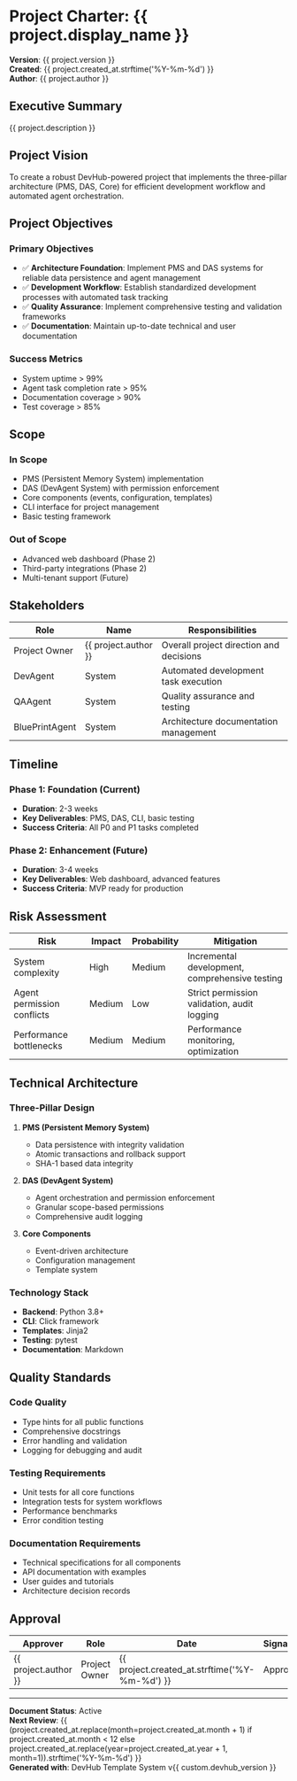 # Project Charter: {{ project.display_name }}

**Version**: {{ project.version }}  
**Created**: {{ project.created_at.strftime('%Y-%m-%d') }}  
**Author**: {{ project.author }}

## Executive Summary

{{ project.description }}

## Project Vision

To create a robust DevHub-powered project that implements the three-pillar architecture (PMS, DAS, Core) for efficient development workflow and automated agent orchestration.

## Project Objectives

### Primary Objectives
- ✅ **Architecture Foundation**: Implement PMS and DAS systems for reliable data persistence and agent management
- ✅ **Development Workflow**: Establish standardized development processes with automated task tracking
- ✅ **Quality Assurance**: Implement comprehensive testing and validation frameworks
- ✅ **Documentation**: Maintain up-to-date technical and user documentation

### Success Metrics
- System uptime > 99%
- Agent task completion rate > 95%
- Documentation coverage > 90%
- Test coverage > 85%

## Scope

### In Scope
- PMS (Persistent Memory System) implementation
- DAS (DevAgent System) with permission enforcement
- Core components (events, configuration, templates)
- CLI interface for project management
- Basic testing framework

### Out of Scope
- Advanced web dashboard (Phase 2)
- Third-party integrations (Phase 2)
- Multi-tenant support (Future)

## Stakeholders

| Role | Name | Responsibilities |
|------|------|------------------|
| Project Owner | {{ project.author }} | Overall project direction and decisions |
| DevAgent | System | Automated development task execution |
| QAAgent | System | Quality assurance and testing |
| BluePrintAgent | System | Architecture documentation management |

## Timeline

### Phase 1: Foundation (Current)
- **Duration**: 2-3 weeks
- **Key Deliverables**: PMS, DAS, CLI, basic testing
- **Success Criteria**: All P0 and P1 tasks completed

### Phase 2: Enhancement (Future)
- **Duration**: 3-4 weeks  
- **Key Deliverables**: Web dashboard, advanced features
- **Success Criteria**: MVP ready for production

## Risk Assessment

| Risk | Impact | Probability | Mitigation |
|------|--------|-------------|------------|
| System complexity | High | Medium | Incremental development, comprehensive testing |
| Agent permission conflicts | Medium | Low | Strict permission validation, audit logging |
| Performance bottlenecks | Medium | Medium | Performance monitoring, optimization |

## Technical Architecture

### Three-Pillar Design

1. **PMS (Persistent Memory System)**
   - Data persistence with integrity validation
   - Atomic transactions and rollback support
   - SHA-1 based data integrity

2. **DAS (DevAgent System)**
   - Agent orchestration and permission enforcement
   - Granular scope-based permissions
   - Comprehensive audit logging

3. **Core Components**
   - Event-driven architecture
   - Configuration management
   - Template system

### Technology Stack
- **Backend**: Python 3.8+
- **CLI**: Click framework
- **Templates**: Jinja2
- **Testing**: pytest
- **Documentation**: Markdown

## Quality Standards

### Code Quality
- Type hints for all public functions
- Comprehensive docstrings
- Error handling and validation
- Logging for debugging and audit

### Testing Requirements
- Unit tests for all core functions
- Integration tests for system workflows
- Performance benchmarks
- Error condition testing

### Documentation Requirements
- Technical specifications for all components
- API documentation with examples
- User guides and tutorials
- Architecture decision records

## Approval

| Approver | Role | Date | Signature |
|----------|------|------|----------|
| {{ project.author }} | Project Owner | {{ project.created_at.strftime('%Y-%m-%d') }} | Approved |

---

**Document Status**: Active  
**Next Review**: {{ (project.created_at.replace(month=project.created_at.month + 1) if project.created_at.month < 12 else project.created_at.replace(year=project.created_at.year + 1, month=1)).strftime('%Y-%m-%d') }}  
**Generated with**: DevHub Template System v{{ custom.devhub_version }}